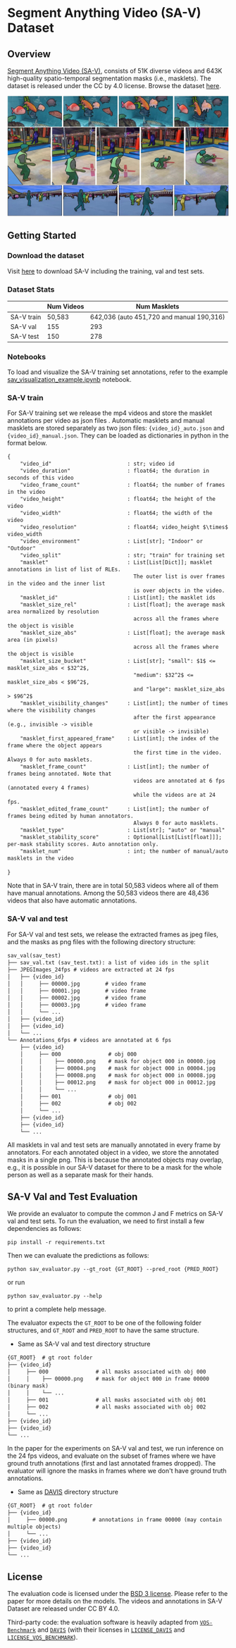 # Segment Anything Video (SA-V) Dataset

## Overview

[Segment Anything Video (SA-V)](https://ai.meta.com/datasets/segment-anything-video/), consists of 51K diverse videos and 643K high-quality spatio-temporal segmentation masks (i.e., masklets). The dataset is released under the CC by 4.0 license. Browse the dataset [here](https://sam2.metademolab.com/dataset).

![SA-V dataset](../assets/sa_v_dataset.jpg?raw=true)

## Getting Started

### Download the dataset

Visit [here](https://ai.meta.com/datasets/segment-anything-video-downloads/) to download SA-V including the training, val and test sets.

### Dataset Stats

|            | Num Videos | Num Masklets                              |
| ---------- | ---------- | ----------------------------------------- |
| SA-V train | 50,583     | 642,036 (auto 451,720 and manual 190,316) |
| SA-V val   | 155        | 293                                       |
| SA-V test  | 150        | 278                                       |

### Notebooks

To load and visualize the SA-V training set annotations, refer to the example [sav_visualization_example.ipynb](./sav_visualization_example.ipynb) notebook.

### SA-V train

For SA-V training set we release the mp4 videos and store the masklet annotations per video as json files . Automatic masklets and manual masklets are stored separately as two json files: `{video_id}_auto.json` and `{video_id}_manual.json`. They can be loaded as dictionaries in python in the format below.

```
{
    "video_id"                        : str; video id
    "video_duration"                  : float64; the duration in seconds of this video
    "video_frame_count"               : float64; the number of frames in the video
    "video_height"                    : float64; the height of the video
    "video_width"                     : float64; the width of the video
    "video_resolution"                : float64; video_height $\times$ video_width
    "video_environment"               : List[str]; "Indoor" or "Outdoor"
    "video_split"                     : str; "train" for training set
    "masklet"                         : List[List[Dict]]; masklet annotations in list of list of RLEs.
                                        The outer list is over frames in the video and the inner list
                                        is over objects in the video.
    "masklet_id"                      : List[int]; the masklet ids
    "masklet_size_rel"                : List[float]; the average mask area normalized by resolution
                                        across all the frames where the object is visible
    "masklet_size_abs"                : List[float]; the average mask area (in pixels)
                                        across all the frames where the object is visible
    "masklet_size_bucket"             : List[str]; "small": $1$ <= masklet_size_abs < $32^2$,
                                        "medium": $32^2$ <= masklet_size_abs < $96^2$,
                                        and "large": masklet_size_abs > $96^2$
    "masklet_visibility_changes"      : List[int]; the number of times where the visibility changes
                                        after the first appearance (e.g., invisible -> visible
                                        or visible -> invisible)
    "masklet_first_appeared_frame"    : List[int]; the index of the frame where the object appears
                                        the first time in the video. Always 0 for auto masklets.
    "masklet_frame_count"             : List[int]; the number of frames being annotated. Note that
                                        videos are annotated at 6 fps (annotated every 4 frames)
                                        while the videos are at 24 fps.
    "masklet_edited_frame_count"      : List[int]; the number of frames being edited by human annotators.
                                        Always 0 for auto masklets.
    "masklet_type"                    : List[str]; "auto" or "manual"
    "masklet_stability_score"         : Optional[List[List[float]]]; per-mask stability scores. Auto annotation only.
    "masklet_num"                     : int; the number of manual/auto masklets in the video

}
```

Note that in SA-V train, there are in total 50,583 videos where all of them have manual annotations. Among the 50,583 videos there are 48,436 videos that also have automatic annotations.

### SA-V val and test

For SA-V val and test sets, we release the extracted frames as jpeg files, and the masks as png files with the following directory structure:

```
sav_val(sav_test)
├── sav_val.txt (sav_test.txt): a list of video ids in the split
├── JPEGImages_24fps # videos are extracted at 24 fps
│   ├── {video_id}
│   │     ├── 00000.jpg        # video frame
│   │     ├── 00001.jpg        # video frame
│   │     ├── 00002.jpg        # video frame
│   │     ├── 00003.jpg        # video frame
│   │     └── ...
│   ├── {video_id}
│   ├── {video_id}
│   └── ...
└── Annotations_6fps # videos are annotated at 6 fps
    ├── {video_id}
    │     ├── 000               # obj 000
    │     │    ├── 00000.png    # mask for object 000 in 00000.jpg
    │     │    ├── 00004.png    # mask for object 000 in 00004.jpg
    │     │    ├── 00008.png    # mask for object 000 in 00008.jpg
    │     │    ├── 00012.png    # mask for object 000 in 00012.jpg
    │     │    └── ...
    │     ├── 001               # obj 001
    │     ├── 002               # obj 002
    │     └── ...
    ├── {video_id}
    ├── {video_id}
    └── ...
```

All masklets in val and test sets are manually annotated in every frame by annotators. For each annotated object in a video, we store the annotated masks in a single png. This is because the annotated objects may overlap, e.g., it is possible in our SA-V dataset for there to be a mask for the whole person as well as a separate mask for their hands.

## SA-V Val and Test Evaluation

We provide an evaluator to compute the common J and F metrics on SA-V val and test sets. To run the evaluation, we need to first install a few dependencies as follows:

```
pip install -r requirements.txt
```

Then we can evaluate the predictions as follows:

```
python sav_evaluator.py --gt_root {GT_ROOT} --pred_root {PRED_ROOT}
```

or run

```
python sav_evaluator.py --help
```

to print a complete help message.

The evaluator expects the `GT_ROOT` to be one of the following folder structures, and `GT_ROOT` and `PRED_ROOT` to have the same structure.

- Same as SA-V val and test directory structure

```
{GT_ROOT}  # gt root folder
├── {video_id}
│     ├── 000               # all masks associated with obj 000
│     │    ├── 00000.png    # mask for object 000 in frame 00000 (binary mask)
│     │    └── ...
│     ├── 001               # all masks associated with obj 001
│     ├── 002               # all masks associated with obj 002
│     └── ...
├── {video_id}
├── {video_id}
└── ...
```

In the paper for the experiments on SA-V val and test, we run inference on the 24 fps videos, and evaluate on the subset of frames where we have ground truth annotations (first and last annotated frames dropped). The evaluator will ignore the masks in frames where we don't have ground truth annotations.

- Same as [DAVIS](https://github.com/davisvideochallenge/davis2017-evaluation) directory structure

```
{GT_ROOT}  # gt root folder
├── {video_id}
│     ├── 00000.png        # annotations in frame 00000 (may contain multiple objects)
│     └── ...
├── {video_id}
├── {video_id}
└── ...
```

## License

The evaluation code is licensed under the [BSD 3 license](./LICENSE). Please refer to the paper for more details on the models. The videos and annotations in SA-V Dataset are released under CC BY 4.0.

Third-party code: the evaluation software is heavily adapted from [`VOS-Benchmark`](https://github.com/hkchengrex/vos-benchmark) and [`DAVIS`](https://github.com/davisvideochallenge/davis2017-evaluation) (with their licenses in [`LICENSE_DAVIS`](./LICENSE_DAVIS) and [`LICENSE_VOS_BENCHMARK`](./LICENSE_VOS_BENCHMARK)).
